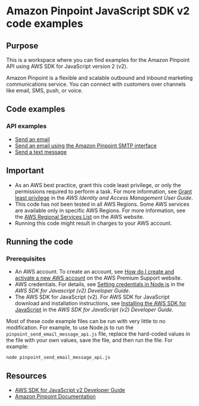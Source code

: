 # Amazon Pinpoint JavaScript SDK v2 code examples
## Purpose
This is a workspace where you can find examples for the Amazon Pinpoint API using AWS SDK for JavaScript version 2 (v2).

Amazon Pinpoint is a flexible and scalable outbound and inbound marketing communications service. You can connect with customers over channels like email, SMS, push, or voice.
## Code examples
### API examples
- [Send an email](./pinpoint_send_email_message_api.js)
- [Send an email using the Amazon Pinpoint SMTP interface](./pinpoint_send_email_smtp.js)
- [Send a text message](./pinpoint_send_sms_message_api.js)

## Important
- As an AWS best practice, grant this code least privilege, or only the 
  permissions required to perform a task. For more information, see 
  [Grant least privilege](https://docs.aws.amazon.com/IAM/latest/UserGuide/best-practices.html#grant-least-privilege) 
  in the *AWS Identity and Access Management User Guide*.
- This code has not been tested in all AWS Regions. Some AWS services are 
  available only in specific AWS Regions. For more information, see the 
  [AWS Regional Services List](https://aws.amazon.com/about-aws/global-infrastructure/regional-product-services/)
  on the AWS website.
- Running this code might result in charges to your AWS account.

## Running the code

### Prerequisites
- An AWS account. To create an account, see [How do I create and activate a new AWS account](https://aws.amazon.com/premiumsupport/knowledge-center/create-and-activate-aws-account/) on the AWS Premium Support website.
- AWS credentials. For details, see  [Setting credentials in Node.js](https://docs.aws.amazon.com/sdk-for-javascript/v2/developer-guide/setting-credentials-node.html) in the 
  *AWS SDK for Javascript (v2) Developer Guide*.
- The AWS SDK for JavaScript (v2). For AWS SDK for JavaScript download and installation instructions, see 
  [Installing the AWS SDK for JavaScript](https://docs.aws.amazon.com/sdk-for-javascript/v2/developer-guide/installing-jssdk.html) in the 
  *AWS SDK for JavaScript (v2) Developer Guide*.

Most of these code example files can be run with very little to no modification. For example, to use Node.js 
to run the `pinpoint_send_email_message_api.js` file, replace the hard-coded values in the file with your own values, save the file, and then run the file. For example:

```
node pinpoint_send_email_message_api.js
```

## Resources
 
- [AWS SDK for JavaScript v2 Developer Guide](https://docs.aws.amazon.com/sdk-for-javascript/v2/developer-guide/)
- [Amazon Pinpoint Documentation](https://docs.aws.amazon.com/pinpoint/) 
